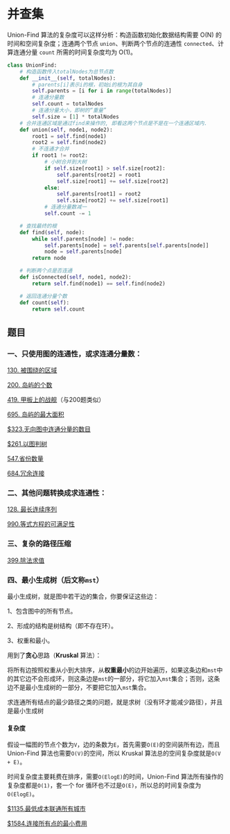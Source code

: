 # 并查集

Union-Find 算法的复杂度可以这样分析：构造函数初始化数据结构需要 O(N) 的时间和空间复杂度；连通两个节点 `union`、判断两个节点的连通性 `connected`、计算连通分量 `count` 所需的时间复杂度均为 O(1)。

```python
class UnionFind:
    # 构造函数传入totalNodes为总节点数
    def __init__(self, totalNodes):
        # parents[i]表示i的根，初始i的根为其自身
        self.parents = [i for i in range(totalNodes)]
        # 连通分量数
        self.count = totalNodes
        # 连通分量大小，即树的“重量”
        self.size = [1] * totalNodes
    # 合并连通区域是通过find来操作的, 即看这两个节点是不是在一个连通区域内.
    def union(self, node1, node2):
        root1 = self.find(node1)
        root2 = self.find(node2)
        # 不连通才合并
        if root1 != root2:
          	# 小树合并到大树
            if self.size[root1] > self.size[root2]:
                self.parents[root2] = root1
                self.size[root1] += self.size[root2]
            else:
                self.parents[root1] = root2
                self.size[root2] += self.size[root1]
            # 连通分量数减一
            self.count -= 1

    # 查找最终的根
    def find(self, node):
        while self.parents[node] != node:
            self.parents[node] = self.parents[self.parents[node]]
            node = self.parents[node]
        return node

    # 判断两个点是否连通
    def isConnected(self, node1, node2):
        return self.find(node1) == self.find(node2)

    # 返回连通分量个数
    def count(self):
        return self.count
```

## 题目

### 一、只使用图的连通性，或求连通分量数：

[130. 被围绕的区域](1-200/130.-bei-wei-rao-de-qu-yu.md)

[200. 岛屿的个数](1-200/200.-dao-yu-de-ge-shu.md)

[419. 甲板上的战舰](401-600/419.甲板上的战舰.md)（与200题类似）

[695. 岛屿的最大面积](601-800/695.-dao-yu-de-zui-da-mian-ji.md)

[$323.无向图中连通分量的数目](201-400/323.无向图中连通分量的数目.md)

[$261.以图判树](201-400/261.以图判树.md)

[547.省份数量](401-600/547.省份数量.md)

[684.冗余连接](601-800/684.冗余连接.md)

### 二、其他问题转换成求连通性：

[128. 最长连续序列](1-200/128.-zui-chang-lian-xu-xu-lie.md)

[990.等式方程的可满足性](801-1000/990.等式方程的可满足性.md)

### 三、复杂的路径压缩

[399.除法求值](201-400/399.除法求值.md)

### 四、最小生成树（后文称`mst`）

最小生成树，就是图中若干边的集合，你要保证这些边：

1、包含图中的所有节点。

2、形成的结构是树结构（即不存在环）。

3、权重和最小。

用到了**贪心**思路（**Kruskal** 算法）：

将所有边按照权重从小到大排序，从**权重最小**的边开始遍历，如果这条边和`mst`中的其它边不会形成环，则这条边是`mst`的一部分，将它加入`mst`集合；否则，这条边不是最小生成树的一部分，不要把它加入`mst`集合。

求连通所有结点的最少路径之类的问题，就是求树（没有环才能减少路径），并且是最小生成树

#### 复杂度

假设一幅图的节点个数为`V`，边的条数为`E`，首先需要`O(E)`的空间装所有边，而且 Union-Find 算法也需要`O(V)`的空间，所以 Kruskal 算法总的空间复杂度就是`O(V + E)`。

时间复杂度主要耗费在排序，需要`O(ElogE)`的时间，Union-Find 算法所有操作的复杂度都是`O(1)`，套一个 for 循环也不过是`O(E)`，所以总的时间复杂度为`O(ElogE)`。

[$1135.最低成本联通所有城市](1001-2000/1135.最低成本联通所有城市.md)

[$1584.连接所有点的最小费用](1001-2000/1584.连接所有点的最小费用.md)
